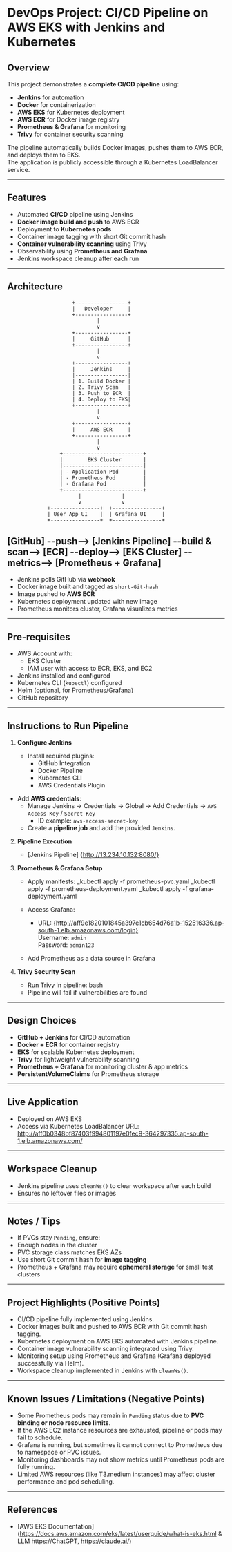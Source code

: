 # DevOps Project: CI/CD Pipeline on AWS EKS with Jenkins and Kubernetes

## Overview

This project demonstrates a **complete CI/CD pipeline** using:

- **Jenkins** for automation
- **Docker** for containerization
- **AWS EKS** for Kubernetes deployment
- **AWS ECR** for Docker image registry
- **Prometheus & Grafana** for monitoring
- **Trivy** for container security scanning

The pipeline automatically builds Docker images, pushes them to AWS ECR, and deploys them to EKS.  
The application is publicly accessible through a Kubernetes LoadBalancer service.

---

## Features

- Automated **CI/CD** pipeline using Jenkins
- **Docker image build and push** to AWS ECR
- Deployment to **Kubernetes pods**
- Container image tagging with short Git commit hash
- **Container vulnerability scanning** using Trivy
- Observability using **Prometheus and Grafana**
- Jenkins workspace cleanup after each run

---

## Architecture

                         +-----------------+
                         |   Developer     |
                         +-----------------+
                                 |
                                 v
                         +-----------------+
                         |     GitHub      |
                         +-----------------+
                                 |
                                 v
                         +-----------------+
                         |     Jenkins     |
                         |-----------------|
                         | 1. Build Docker |
                         | 2. Trivy Scan   |
                         | 3. Push to ECR  |
                         | 4. Deploy to EKS|
                         +-----------------+
                                 |
                                 v
                         +-----------------+
                         |     AWS ECR     |
                         +-----------------+
                                 |
                                 v
                     +--------------------------+
                     |        EKS Cluster       |
                     |--------------------------|
                     | - Application Pod        |
                     | - Prometheus Pod         |
                     | - Grafana Pod            |
                     +--------------------------+
                           |             |
                           v             v
                 +----------------+  +----------------+
                 | User App UI    |  | Grafana UI     | 
                 +----------------+  +----------------+

## [GitHub] --push--> [Jenkins Pipeline] --build & scan--> [ECR] --deploy--> [EKS Cluster] --metrics--> [Prometheus + Grafana]


- Jenkins polls GitHub via **webhook**
- Docker image built and tagged as `short-Git-hash`
- Image pushed to **AWS ECR**
- Kubernetes deployment updated with new image
- Prometheus monitors cluster, Grafana visualizes metrics

---

## Pre-requisites

- AWS Account with:
  - EKS Cluster
  - IAM user with access to ECR, EKS, and EC2
- Jenkins installed and configured
- Kubernetes CLI (`kubectl`) configured
- Helm (optional, for Prometheus/Grafana)
- GitHub repository

---

## Instructions to Run Pipeline

1. **Configure Jenkins**

   - Install required plugins:
     - GitHub Integration
     - Docker Pipeline
     - Kubernetes CLI
     - AWS Credentials Plugin
     
- Add **AWS credentials**:
     - Manage Jenkins → Credentials → Global → Add Credentials → `AWS Access Key` / `Secret Key`  
       - ID example: `aws-access-secret-key`
   - Create a **pipeline job** and add the provided `Jenkins`.

2. **Pipeline Execution**

   - [Jenkins Pipeline]  {http://13.234.10.132:8080/}

   

3. **Prometheus & Grafana Setup**

   - Apply manifests:
     _kubectl apply -f prometheus-pvc.yaml
     _kubectl apply -f prometheus-deployment.yaml
     _kubectl apply -f grafana-deployment.yaml

   - Access Grafana:
     - URL: {http://aff9e1820101845a397e1cb654d76a1b-152516336.ap-south-1.elb.amazonaws.com/login}  
       Username: `admin`  
       Password: `admin123`
   - Add Prometheus as a data source in Grafana

4. **Trivy Security Scan**

   - Run Trivy in pipeline:
       bash   
   - Pipeline will fail if vulnerabilities are found

---

## Design Choices

- **GitHub + Jenkins** for CI/CD automation
- **Docker + ECR** for container registry
- **EKS** for scalable Kubernetes deployment
- **Trivy** for lightweight vulnerability scanning
- **Prometheus + Grafana** for monitoring cluster & app metrics
- **PersistentVolumeClaims** for Prometheus storage

---

## Live Application

- Deployed on AWS EKS
- Access via Kubernetes LoadBalancer URL:  http://aff0b0348bf87403f994801197e0fec9-364297335.ap-south-1.elb.amazonaws.com/

---

## Workspace Cleanup

- Jenkins pipeline uses `cleanWs()` to clear workspace after each build
- Ensures no leftover files or images

---

## Notes / Tips

- If PVCs stay `Pending`, ensure:
- Enough nodes in the cluster
- PVC storage class matches EKS AZs
- Use short Git commit hash for **image tagging**
- Prometheus + Grafana may require **ephemeral storage** for small test clusters

---

## Project Highlights (Positive Points)

- CI/CD pipeline fully implemented using Jenkins.
- Docker images built and pushed to AWS ECR with Git commit hash tagging.
- Kubernetes deployment on AWS EKS automated with Jenkins pipeline.
- Container image vulnerability scanning integrated using Trivy.
- Monitoring setup using Prometheus and Grafana (Grafana deployed successfully via Helm).
- Workspace cleanup implemented in Jenkins with `cleanWs()`.

---

## Known Issues / Limitations (Negative Points)

- Some Prometheus pods may remain in `Pending` status due to **PVC binding or node resource limits**.
- If the AWS EC2 instance resources are exhausted, pipeline or pods may fail to schedule.
- Grafana is running, but sometimes it cannot connect to Prometheus due to namespace or PVC issues.
- Monitoring dashboards may not show metrics until Prometheus pods are fully running.
- Limited AWS resources (like T3.medium instances) may affect cluster performance and pod scheduling.

---

## References

- [AWS EKS Documentation](https://docs.aws.amazon.com/eks/latest/userguide/what-is-eks.html & LLM https://ChatGPT, https://claude.ai/)






